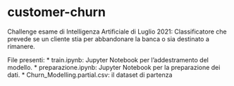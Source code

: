 # customer-churn

Challenge esame di Intelligenza Artificiale di Luglio 2021: 
Classificatore che prevede se un cliente stia per abbandonare la banca o sia destinato a rimanere. 

File presenti: 
	* train.ipynb: Jupyter Notebook per l’addestramento del modello. 
	* preparazione.ipynb: Jupyter Notebook per la preparazione dei dati.
	* Churn_Modelling.partial.csv: il dataset di partenza
